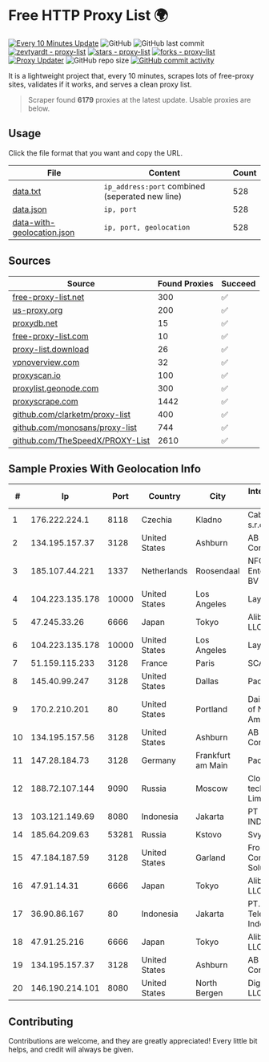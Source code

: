 
# Free HTTP Proxy List 🌍

[![Every 10 Minutes Update](https://github.com/mertguvencli/http-proxy-list/actions/workflows/main.yml/badge.svg?branch=main)](https://github.com/mertguvencli/http-proxy-list/actions/workflows/main.yml)
![GitHub](https://img.shields.io/github/license/mertguvencli/http-proxy-list)
![GitHub last commit](https://img.shields.io/github/last-commit/mertguvencli/http-proxy-list)
[![zevtyardt - proxy-list](https://img.shields.io/static/v1?label=zevtyardt&message=proxy-list&color=blue&logo=github)](https://github.com/zevtyardt/proxy-list "Go to GitHub repo")
[![stars - proxy-list](https://img.shields.io/github/stars/zevtyardt/proxy-list?style=social)](https://github.com/zevtyardt/proxy-list)
[![forks - proxy-list](https://img.shields.io/github/forks/zevtyardt/proxy-list?style=social)](https://github.com/zevtyardt/proxy-list)
[![Proxy Updater](https://github.com/zevtyardt/proxy-list/workflows/Proxy%20Updater/badge.svg)](https://github.com/zevtyardt/proxy-list/actions?query=workflow:"Proxy+Updater")
![GitHub repo size](https://img.shields.io/github/repo-size/zevtyardt/proxy-list)
[![GitHub commit activity](https://img.shields.io/github/commit-activity/m/zevtyardt/proxy-list?logo=commits)](https://github.com/zevtyardt/proxy-list/commits/main)

It is a lightweight project that, every 10 minutes, scrapes lots of free-proxy sites, validates if it works, and serves a clean proxy list.

> Scraper found **6179** proxies at the latest update. Usable proxies are below.

## Usage

Click the file format that you want and copy the URL.

|File|Content|Count|
|----|-------|-----|
|[data.txt](https://raw.githubusercontent.com/mertguvencli/http-proxy-list/main/proxy-list/data.txt)|`ip_address:port` combined (seperated new line)|528|
|[data.json](https://raw.githubusercontent.com/mertguvencli/http-proxy-list/main/proxy-list/data.json)|`ip, port`|528|
|[data-with-geolocation.json](https://raw.githubusercontent.com/mertguvencli/http-proxy-list/main/proxy-list/data-with-geolocation.json)|`ip, port, geolocation`|528|

## Sources

|Source|Found Proxies|Succeed|
|------|-------------|-------|
|[free-proxy-list.net](https://free-proxy-list.net)|300|✅|
|[us-proxy.org](https://www.us-proxy.org)|200|✅|
|[proxydb.net](http://proxydb.net)|15|✅|
|[free-proxy-list.com](https://free-proxy-list.com/?page=&port=&type%5B%5D=http&type%5B%5D=https&up_time=0&search=Search)|10|✅|
|[proxy-list.download](https://www.proxy-list.download/HTTP)|26|✅|
|[vpnoverview.com](https://vpnoverview.com/privacy/anonymous-browsing/free-proxy-servers)|32|✅|
|[proxyscan.io](https://www.proxyscan.io)|100|✅|
|[proxylist.geonode.com](https://proxylist.geonode.com/api/proxy-list?limit=300&page=1&sort_by=lastChecked&sort_type=desc&protocols=http,https)|300|✅|
|[proxyscrape.com](https://api.proxyscrape.com/v2/?request=displayproxies&protocol=http&timeout=10000&country=all&ssl=all&anonymity=all)|1442|✅|
|[github.com/clarketm/proxy-list](https://raw.githubusercontent.com/clarketm/proxy-list/master/proxy-list-raw.txt)|400|✅|
|[github.com/monosans/proxy-list](https://raw.githubusercontent.com/monosans/proxy-list/main/proxies/http.txt)|744|✅|
|[github.com/TheSpeedX/PROXY-List](https://raw.githubusercontent.com/TheSpeedX/PROXY-List/master/http.txt)|2610|✅|


## Sample Proxies With Geolocation Info

|#|Ip|Port|Country|City|Internet Service Provider|
|-|--|----|-------|----|-------------------------|
|1|176.222.224.1|8118|Czechia|Kladno|Cable-NET s.r.o.|
|2|134.195.157.37|3128|United States|Ashburn|AB E-Commerce|
|3|185.107.44.221|1337|Netherlands|Roosendaal|NFOrce Entertainment BV|
|4|104.223.135.178|10000|United States|Los Angeles|LayerHost|
|5|47.245.33.26|6666|Japan|Tokyo|Alibaba.com LLC|
|6|104.223.135.178|10000|United States|Los Angeles|LayerHost|
|7|51.159.115.233|3128|France|Paris|SCALEWAY|
|8|145.40.99.247|3128|United States|Dallas|Packet Host, Inc.|
|9|170.2.210.201|80|United States|Portland|Daimler Trucks of North America LLC|
|10|134.195.157.56|3128|United States|Ashburn|AB E-Commerce|
|11|147.28.184.73|3128|Germany|Frankfurt am Main|Packet Host, Inc.|
|12|188.72.107.144|9090|Russia|Moscow|Cloud technology Limited (Ltd.)|
|13|103.121.149.69|8080|Indonesia|Jakarta|PT EMERIO INDONESIA|
|14|185.64.209.63|53281|Russia|Kstovo|Svyazist LLC|
|15|47.184.187.59|3128|United States|Garland|Frontier Communications Solutions|
|16|47.91.14.31|6666|Japan|Tokyo|Alibaba.com LLC|
|17|36.90.86.167|80|Indonesia|Jakarta|PT. Telekomunikasi Indonesia|
|18|47.91.25.216|6666|Japan|Tokyo|Alibaba.com LLC|
|19|134.195.157.37|3128|United States|Ashburn|AB E-Commerce|
|20|146.190.214.101|8080|United States|North Bergen|DigitalOcean, LLC|



## Contributing

Contributions are welcome, and they are greatly appreciated! Every
little bit helps, and credit will always be given.

